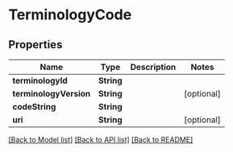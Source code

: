 # TerminologyCode

## Properties
Name | Type | Description | Notes
------------ | ------------- | ------------- | -------------
**terminologyId** | **String** |  | 
**terminologyVersion** | **String** |  | [optional] 
**codeString** | **String** |  | 
**uri** | **String** |  | [optional] 

[[Back to Model list]](../README.md#documentation-for-models) [[Back to API list]](../README.md#documentation-for-api-endpoints) [[Back to README]](../README.md)


